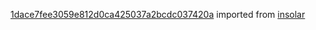 [1dace7fee3059e812d0ca425037a2bcdc037420a](https://github.com/insolar/insolar/commit/1dace7fee3059e812d0ca425037a2bcdc037420a) imported from [insolar](https://github.com/insolar/insolar)

